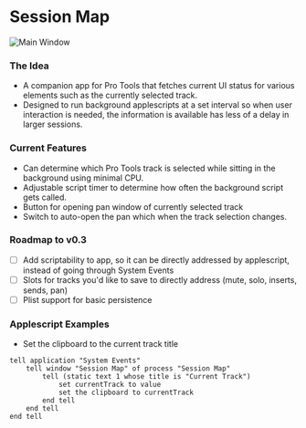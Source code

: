 # Session Map

![Main Window](https://i.imgur.com/iCHDrFj.png)

### The Idea
- A companion app for Pro Tools that fetches current UI status for various elements such as the currently selected track.  
- Designed to run background applescripts at a set interval so when user interaction is needed, the information is available has less of a delay in larger sessions.

### Current Features
- Can determine which Pro Tools track is selected while sitting in the background using minimal CPU.  
- Adjustable script timer to determine how often the background script gets called. 
- Button for opening pan window of currently selected track
- Switch to auto-open the pan which when the track selection changes.

### Roadmap to v0.3
- [ ] Add scriptability to app, so it can be directly addressed by applescript, instead of going through System Events
- [ ] Slots for tracks you'd like to save to directly address (mute, solo, inserts, sends, pan)
- [ ] Plist support for basic persistence

### Applescript Examples
- Set the clipboard to the current track title 
```      
tell application "System Events"
	tell window "Session Map" of process "Session Map"
		tell (static text 1 whose title is "Current Track")
			set currentTrack to value
			set the clipboard to currentTrack
		end tell
	end tell
end tell
```
